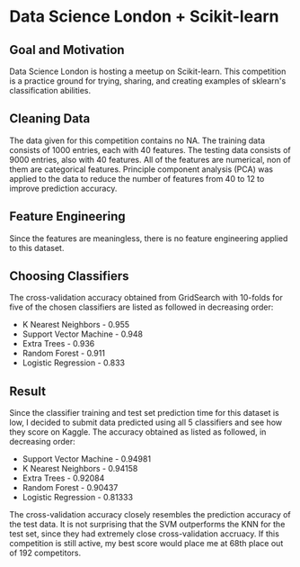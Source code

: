 # Data Science London + Scikit-learn

## Goal and Motivation 
Data Science London is hosting a meetup on Scikit-learn.  This competition is a practice ground for trying, sharing, and creating examples of sklearn's classification abilities.  

## Cleaning Data
The data given for this competition contains no NA.  The training data consists of 1000 entries, each with 40 features.  The testing data consists of 9000 entries, also with 40 features.  All of the features are numerical, non of them are categorical features.  Principle component analysis (PCA) was applied to the data to reduce the number of features from 40 to 12 to improve prediction accuracy.

## Feature Engineering
Since the features are meaningless, there is no feature engineering applied to this dataset.

## Choosing Classifiers
The cross-validation accuracy obtained from GridSearch with 10-folds for five of the chosen classifiers are listed as followed in decreasing order:
* K Nearest Neighbors - 0.955
* Support Vector Machine - 0.948
* Extra Trees - 0.936
* Random Forest - 0.911
* Logistic Regression -  0.833

## Result
Since the classifier training and test set prediction time for this dataset is low, I decided to submit data predicted using all 5 classifiers and see how they score on Kaggle.  The accuracy obtained as listed as followed, in decreasing order:
* Support Vector Machine - 0.94981
* K Nearest Neighbors - 0.94158
* Extra Trees - 0.92084
* Random Forest - 0.90437
* Logistic Regression -  0.81333


The cross-validation accuracy closely resembles the prediction accuracy of the test data.  It is not surprising that the SVM outperforms the KNN for the test set, since they had extremely close cross-validation accruacy.  If this competition is still active, my best score would place me at 68th place out of 192 competitors.
